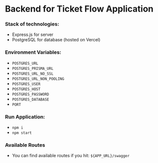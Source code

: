 # Backend for Ticket Flow Application

### Stack of technologies:

- Express.js for server
- PostgreSQL for database (hosted on Vercel)

### Environment Variables:

- `POSTGRES_URL`
- `POSTGRES_PRISMA_URL`
- `POSTGRES_URL_NO_SSL`
- `POSTGRES_URL_NON_POOLING`
- `POSTGRES_USER`
- `POSTGRES_HOST`
- `POSTGRES_PASSWORD`
- `POSTGRES_DATABASE`
- `PORT`

### Run Application:

- `npm i`
- `npm start`

### Available Routes

- You can find available routes if you hit: `${APP_URL}/swagger`
